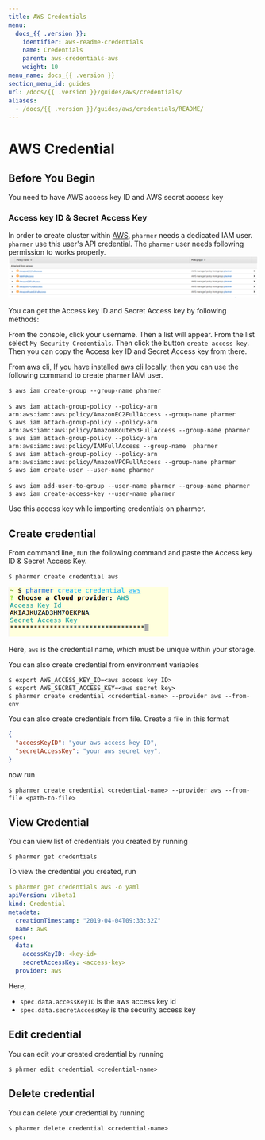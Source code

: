 ```yaml
---
title: AWS Credentials
menu:
  docs_{{ .version }}:
    identifier: aws-readme-credentials
    name: Credentials
    parent: aws-credentials-aws
    weight: 10
menu_name: docs_{{ .version }}
section_menu_id: guides
url: /docs/{{ .version }}/guides/aws/credentials/
aliases:
  - /docs/{{ .version }}/guides/aws/credentials/README/
---
```


# AWS Credential

## Before You Begin
You need to have AWS access key ID and AWS secret access key

### Access key ID & Secret Access Key
In order to create cluster within [AWS](https://aws.amazon.com/), `pharmer` needs a dedicated IAM user. `pharmer` use this user's API credential.
The `pharmer` user needs following permission to works properly.
![pharmer-iam](/docs/images/aws/pharmer-iam.png)

You can get the Access key ID and Secret Access key by following methods:

From the console, click your username. Then a list will appear. From the list select `My Security Credentials`.
Then click the button `create access key`.
Then you can copy the Access key ID and Secret Access key from there.

From aws cli,
If you have installed [aws cli](http://docs.aws.amazon.com/cli/latest/userguide/installing.html) locally, then you can use the following
command to create `pharmer` IAM user.

```console
$ aws iam create-group --group-name pharmer

$ aws iam attach-group-policy --policy-arn arn:aws:iam::aws:policy/AmazonEC2FullAccess --group-name pharmer
$ aws iam attach-group-policy --policy-arn arn:aws:iam::aws:policy/AmazonRoute53FullAccess --group-name pharmer
$ aws iam attach-group-policy --policy-arn arn:aws:iam::aws:policy/IAMFullAccess --group-name  pharmer
$ aws iam attach-group-policy --policy-arn arn:aws:iam::aws:policy/AmazonVPCFullAccess --group-name pharmer
$ aws iam create-user --user-name pharmer

$ aws iam add-user-to-group --user-name pharmer --group-name pharmer
$ aws iam create-access-key --user-name pharmer
```

Use this access key while importing credentials on pharmer.

## Create credential

From command line, run the following command and paste the Access key ID & Secret Access Key.

```console
$ pharmer create credential aws
```

![aws-credential](/docs/images/aws/aws-credential.png)

Here, `aws` is the credential name, which must be unique within your storage.


You can also create credential from environment variables

```console
$ export AWS_ACCESS_KEY_ID=<aws access key ID>
$ export AWS_SECRET_ACCESS_KEY=<aws secret key>
$ pharmer create credential <credential-name> --provider aws --from-env
```

You can also create credentials from file. Create a file in this format

```json
{
  "accessKeyID": "your aws access key ID",
  "secretAccessKey": "your aws secret key",
}
```

now run

```console
$ pharmer create credential <credential-name> --provider aws --from-file <path-to-file>
```

## View Credential

You can view list of credentials you created by running

```console
$ pharmer get credentials
```

To view the credential you created, run

```yaml
$ pharmer get credentials aws -o yaml
apiVersion: v1beta1
kind: Credential
metadata:
  creationTimestamp: "2019-04-04T09:33:32Z"
  name: aws
spec:
  data:
    accessKeyID: <key-id>
    secretAccessKey: <access-key>
  provider: aws
```

Here,
 - `spec.data.accessKeyID` is the aws access key id
 - `spec.data.secretAccessKey` is the security access key


## Edit credential

You can edit your created credential by running

```console
$ phrmer edit credential <credential-name>
```

## Delete credential

You can delete your credential by running

```console
$ pharmer delete credential <credential-name>
```